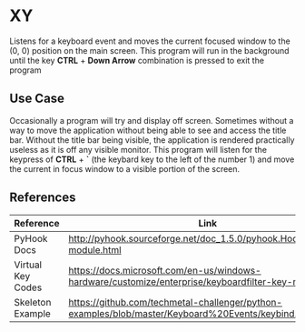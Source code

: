 # XY

Listens for a keyboard event and moves the current focused window to the (0, 0) position on the main screen. This program will run in the background until the key __CTRL__ + __Down Arrow__ combination is pressed to exit the program

## Use Case

Occasionally a program will try and display off screen. Sometimes without a way to move the application without being able to see and access the title bar. Without the title bar being visible, the application is rendered practically useless as it is off any visible monitor. This program will listen for the keypress of __CTRL__ + __\`__ (the keybard key to the left of the number 1) and move the current in focus window to a visible portion of the screen.

## References

Reference | Link
----------- | ----
PyHook Docs | http://pyhook.sourceforge.net/doc_1.5.0/pyhook.HookManager-module.html
Virtual Key Codes | https://docs.microsoft.com/en-us/windows-hardware/customize/enterprise/keyboardfilter-key-names
Skeleton Example | https://github.com/techmetal-challenger/python-examples/blob/master/Keyboard%20Events/keybind.py
